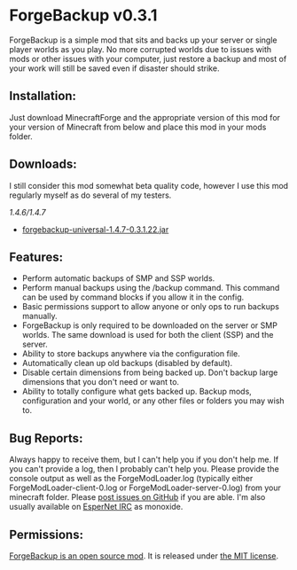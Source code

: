 # ForgeBackup v0.3.1 #

ForgeBackup is a simple mod that sits and backs up your server or single player worlds as you play. No more corrupted worlds due to issues with mods or other issues with your computer, just restore a backup and most of your work will still be saved even if disaster should strike.

## Installation: ##

Just download MinecraftForge and the appropriate version of this mod for your version of Minecraft from below and place this mod in your mods folder.

## Downloads: ##

I still consider this mod somewhat beta quality code, however I use this mod regularly myself as do several of my testers.

*1.4.6/1.4.7*

* [forgebackup-universal-1.4.7-0.3.1.22.jar][b22]

## Features: ##

* Perform automatic backups of SMP and SSP worlds.
* Perform manual backups using the /backup command. This command can be used by command blocks if you allow it in the config.
* Basic permissions support to allow anyone or only ops to run backups manually.
* ForgeBackup is only required to be downloaded on the server or SMP worlds. The same download is used for both the client (SSP) and the server.
* Ability to store backups anywhere via the configuration file.
* Automatically clean up old backups (disabled by default).
* Disable certain dimensions from being backed up. Don't backup large dimensions that you don't need or want to.
* Ability to totally configure what gets backed up. Backup mods, configuration and your world, or any other files or folders you may wish to.

## Bug Reports: ##

Always happy to receive them, but I can't help you if you don't help me. If you
can't provide a log, then I probably can't help you. Please provide the console
output as well as the ForgeModLoader.log (typically either ForgeModLoader-client-0.log
or ForgeModLoader-server-0.log) from your minecraft folder. Please
[post issues on GitHub][gh-issues] if you are able. I'm also usually available on
[EsperNet IRC][irc] as monoxide.

## Permissions: ##

[ForgeBackup is an open source mod][gh]. It is released under [the MIT license][license].

  [b22]: http://bit.ly/12XW7gy
  [gh]: https://github.com/monoxide0184/ForgeBackup
  [gh-issues]: https://github.com/monoxide0184/ForgeBackup/issues
  [license]: https://github.com/monoxide0184/ForgeBackup/blob/master/LICENSE.md
  [irc]: http://esper.net/publicirc.php

